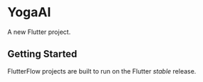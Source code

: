 # YogaAI

A new Flutter project.

## Getting Started

FlutterFlow projects are built to run on the Flutter _stable_ release.
